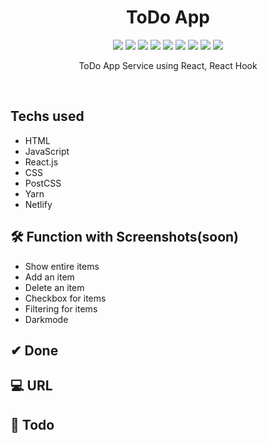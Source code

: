 <h1 align="center"> ToDo App </h1>

<p align="center">
  
  <img src="https://img.shields.io/badge/ToDo App-3F708D" />
  <img src="https://img.shields.io/badge/HTML-E34F26" />
  <img src="https://img.shields.io/badge/CSS-1572B6" />
  <img src="https://img.shields.io/badge/PostCSS-DD3A0A" />
  <img src="https://img.shields.io/badge/Javascript-F7DF1E" />
  <img src="https://img.shields.io/badge/React-61DAFB" />
  <img src="https://img.shields.io/badge/Npm-CB3837" />
  <img src="https://img.shields.io/badge/Yarn-2C8EBB" />
  <img src="https://img.shields.io/badge/Netlify-00C7B7" />

</p>

<p align="center">
  ToDo App Service using React, React Hook
</p>

<br/>

## Techs used
- HTML
- JavaScript
- React.js
- CSS
- PostCSS
- Yarn
- Netlify

## 🛠 Function with Screenshots(soon)
- Show entire items
- Add an item
- Delete an item
- Checkbox for items
- Filtering for items
- Darkmode

## ✔ Done


## 💻 URL


## 📖 Todo
